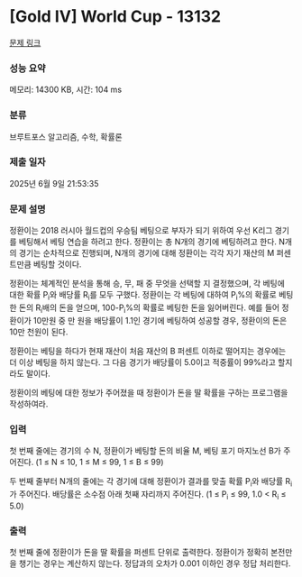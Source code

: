# [Gold IV] World Cup - 13132 

[문제 링크](https://www.acmicpc.net/problem/13132) 

### 성능 요약

메모리: 14300 KB, 시간: 104 ms

### 분류

브루트포스 알고리즘, 수학, 확률론

### 제출 일자

2025년 6월 9일 21:53:35

### 문제 설명

<p>정환이는 2018 러시아 월드컵의 우승팀 베팅으로 부자가 되기 위하여 우선 K리그 경기를 베팅해서 베팅 연습을 하려고 한다. 정환이는 총 N개의 경기에 베팅하려고 한다. N개의 경기는 순차적으로 진행되며, N개의 경기에 대해 정환이는 각각 자기 재산의 M 퍼센트만큼 베팅할 것이다.</p>

<p>정환이는 체계적인 분석을 통해 승, 무, 패 중 무엇을 선택할 지 결정했으며, 각 베팅에 대한 확률 P<sub>i</sub>와 배당률 R<sub>i</sub>를 모두 구했다. 정환이는 각 베팅에 대하여 P<sub>i</sub>%의 확률로 베팅한 돈의 R<sub>i</sub>배의 돈을 얻으며, 100-P<sub>i</sub>%의 확률로 베팅한 돈을 잃어버린다. 예를 들어 정환이가 10만원 중 만 원을 배당률이 1.1인 경기에 베팅하여 성공할 경우, 정환이의 돈은 10만 천원이 된다.</p>

<p>정환이는 베팅을 하다가 현재 재산이 처음 재산의 B 퍼센트 이하로 떨어지는 경우에는 더 이상 베팅을 하지 않는다. 그 다음 경기가 배당률이 5.0이고 적중률이 99%라고 할지라도 말이다.</p>

<p>정환이의 베팅에 대한 정보가 주어졌을 때 정환이가 돈을 딸 확률을 구하는 프로그램을 작성하여라.</p>

### 입력 

 <p>첫 번째 줄에는 경기의 수 N, 정환이가 베팅할 돈의 비율 M, 베팅 포기 마지노선 B가 주어진다. (1 ≤ N ≤ 10, 1 ≤ M ≤ 99, 1 ≤ B ≤ 99)</p>

<p>두 번째 줄부터 N개의 줄에는 각 경기에 대해 정환이가 결과를 맞출 확률 P<sub>i</sub>와 배당률 R<sub>i</sub>가 주어진다. 배당률은 소수점 아래 첫째 자리까지 주어진다. (1 ≤ P<sub>i</sub> ≤ 99, 1.0 < R<sub>i</sub> ≤ 5.0)</p>

### 출력 

 <p>첫 번째 줄에 정환이가 돈을 딸 확률을 퍼센트 단위로 출력한다. 정환이가 정확히 본전만을 챙기는 경우는 계산하지 않는다. 정답과의 오차가 0.001 이하인 경우 정답 처리한다.</p>

